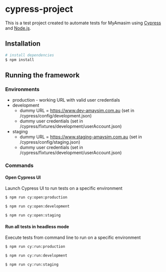 # cypress-project

This is a test project created to automate tests for MyAmasim using [Cypress] and [Node.js].

## Installation

```sh
# install dependencies
$ npm install
```


## Running the framework

### Environments
* production - working URL with valid user credentials
* development
  * dummy URL = https://www.dev-amaysim.com.au (set in /cypress/config/development.json)
  * dummy user credentials (set in /cypress/fixtures/development/userAccount.json)
* staging
  * dummy URL = https://www.staging-amaysim.com.au (set in /cypress/config/staging.json)
  * dummy user credentials (set in /cypress/fixtures/development/userAccount.json)

### Commands
#### Open Cypress UI
Launch Cypress UI to run tests on a specific environment
```sh
$ npm run cy:open:production
```

```sh
$ npm run cy:open:development
```

```sh
$ npm run cy:open:staging
```

#### Run all tests in headless mode
Execute tests from command line to run on a specific environment
```sh
$ npm run cy:run:production
```

```sh
$ npm run cy:run:development
```

```sh
$ npm run cy:run:staging
```

[//]: #
   [Cypress]: <https://www.cypress.io/>
   [Node.js]: <https://nodejs.org/>

